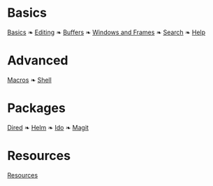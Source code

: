 # Basics

[Basics](basics.md) ❧ [Editing](editing.md) ❧ [Buffers](buffer.md) ❧ [Windows and Frames](windows.md) ❧ [Search](search.md) ❧ [Help](help.md)

# Advanced

[Macros](macros.md) ❧ [Shell](shell.md)

# Packages

[Dired](packages/dired.md) ❧ [Helm](packages/helm.md) ❧ [Ido](packages/ido.md) ❧ [Magit](packages/magit.md)

# Resources 

[Resources](resources.md)
